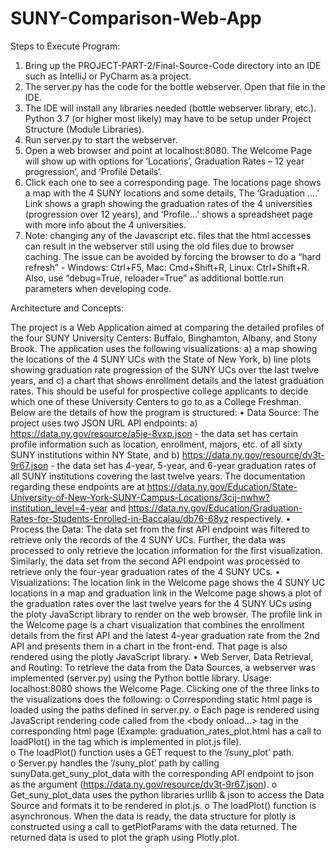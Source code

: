 # SUNY-Comparison-Web-App
Steps to Execute Program:

1.	Bring up the PROJECT-PART-2/Final-Source-Code directory into an IDE such as IntelliJ or PyCharm as a project. 
2.	The server.py has the code for the bottle webserver. Open that file in the IDE. 
3.	The IDE will install any libraries needed (bottle webserver library, etc.). Python 3.7 (or higher most likely) may have to be setup under Project Structure (Module Libraries). 
4.	Run server.py to start the webserver. 
5.	Open a web browser and point at localhost:8080. The Welcome Page will show up with options for ‘Locations’, Graduation Rates – 12 year progression’, and ‘Profile Details’. 
6.	Click each one to see a corresponding page. The locations page shows a map with the 4 SUNY locations and some details, The ‘Graduation ….’ Link shows a graph showing the graduation rates of the 4 universities (progression over 12 years), and ‘Profile…’ shows a spreadsheet page with more info about the 4 universities. 
7.	Note: changing any of the Javascript etc. files that the html accesses can result in the webserver still using the old files due to browser caching. The issue can be avoided by forcing the browser to do a “hard refresh” - Windows: Ctrl+F5, Mac: Cmd+Shift+R, Linux: Ctrl+Shift+R. Also, use “debug=True, reloader=True” as additional bottle.run parameters when developing code. 

Architecture and Concepts:

The project is a Web Application aimed at comparing the detailed profiles of the four SUNY University Centers: Buffalo, Binghamton, Albany, and Stony Brook. The application uses the following visualizations: a) a map showing the locations of the 4 SUNY UCs with the State of New York, b) line plots showing graduation rate progression of the SUNY UCs over the last twelve years, and c) a chart that shows enrollment details and the latest graduation rates. This should be useful for prospective college applicants to decide which one of these University Centers to go to as a College Freshman.  Below are the details of how the program is structured:
•	Data Source:  The project uses two JSON URL API endpoints: a) https://data.ny.gov/resource/a5je-8vxp.json -  the data set has certain profile information such as location, enrollment, majors, etc. of all sixty SUNY institutions within NY State, and b) https://data.ny.gov/resource/dv3t-9r67.json - the data set has 4-year, 5-year, and 6-year graduation rates of all SUNY institutions covering the last twelve years. The documentation regarding these endpoints are at https://data.ny.gov/Education/State-University-of-New-York-SUNY-Campus-Locations/3cij-nwhw?institution_level=4-year and https://data.ny.gov/Education/Graduation-Rates-for-Students-Enrolled-in-Baccalau/db76-68yz respectively. 
•	Process the Data: The data set from the first API endpoint was filtered to retrieve only the records of the 4 SUNY UCs. Further, the data was processed to only retrieve the location information for the first visualization. Similarly, the data set from the second API endpoint was processed to retrieve only the four-year graduation rates of the 4 SUNY UCs. 
•	Visualizations: The location link in the Welcome page shows the 4 SUNY UC locations in a map and graduation link in the Welcome page shows a plot of the graduation rates over the last twelve years for the 4 SUNY UCs using the ploty JavaScript library to render on the web browser. The profile link in the Welcome page is a chart visualization that combines the enrollment details from the first API and the latest 4-year graduation rate from the 2nd API and presents them in a chart in the front-end. That page is also rendered using the plotly JavaScript library. 
•	Web Server, Data Retrieval, and Routing: To retrieve the data from the Data Sources, a webserver was implemented (server.py) using the Python bottle library. Usage: localhost:8080 shows the Welcome Page. Clicking one of the three links to the visualizations does the following:
o	Corresponding static html page is loaded using the paths defined in server.py. 
o	Each page is rendered using JavaScript rendering code called from the <body onload…> tag in the corresponding html page (Example: graduation_rates_plot.html has a call to loadPlot() in the <body onload..> tag which is implemented in plot.js file).  
o	The loadPlot() function uses a GET request to the ‘/suny_plot’ path.  
o	Server.py handles the ‘/suny_plot’ path by calling sunyData.get_suny_plot_data with the corresponding API endpoint to json as the argument (https://data.ny.gov/resource/dv3t-9r67.json). 
o	Get_suny_plot_data uses the python libraries urllib & json to access the Data Source and formats it to be rendered in plot.js. 
o	The loadPlot() function is asynchronous. When the data is ready, the data structure for plotly is constructed using a call to getPlotParams with the data returned. The returned data is used to plot the graph using Plotly.plot. 

